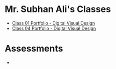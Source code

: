# Mr. Subhan Ali's Classes
- [Class 01 Portfolio - Digital Visual Design](Class%2001%20Portfolio%20-%20Digital%20Visual%20Design.md)
- [Class 04 Portfolio - Digital Visual Design](Class%2004%20Portfolio%20-%20Digital%20Visual%20Design.md)
# Assessments
- 